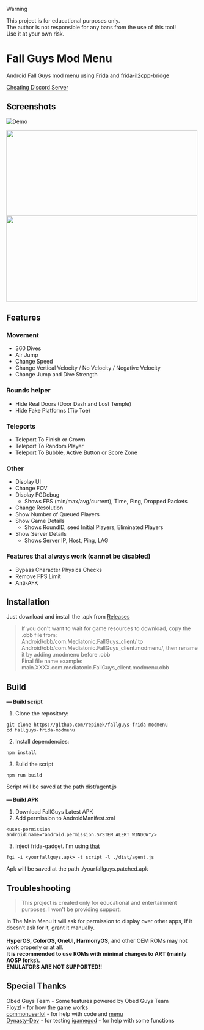 > [!WARNING]  
> This project is for educational purposes only.  
> The author is not responsible for any bans from the use of this tool!  
> Use it at your own risk.

# Fall Guys Mod Menu
Android Fall Guys mod menu using [Frida](https://frida.re/) and [frida-il2cpp-bridge](https://github.com/vfsfitvnm/frida-il2cpp-bridge) <br>

[Cheating Discord Server](https://discord.gg/cNFJ73P6p3)

## Screenshots
![Demo](https://github.com/user-attachments/assets/57b9a4cd-3a62-47b7-8a3e-17dc801ea0b3)

<img src="https://github.com/user-attachments/assets/59ddff53-6dc1-49cc-8396-4243bb3c096a" width="500" height="224"/>
<img src="https://github.com/user-attachments/assets/f2164534-1700-4ba6-b681-576dca29583d" width="500" height="224"/>

## Features 

### Movement
- 360 Dives
- Air Jump
- Change Speed
- Change Vertical Velocity / No Velocity / Negative Velocity
- Change Jump and Dive Strength

### Rounds helper
- Hide Real Doors (Door Dash and Lost Temple)
- Hide Fake Platforms (Tip Toe)

### Teleports
- Teleport To Finish or Crown
- Teleport To Random Player
- Teleport To Bubble, Active Button or Score Zone

### Other
- Display UI
- Change FOV
- Display FGDebug
  - Shows FPS (min/max/avg/current), Time, Ping, Dropped Packets
- Change Resolution
- Show Number of Queued Players
- Show Game Details
  - Shows RoundID, seed Initial Players, Eliminated Players
- Show Server Details
  - Shows Server IP, Host, Ping, LAG


### Features that always work (cannot be disabled)
- Bypass Character Physics Checks
- Remove FPS Limit
- Anti-AFK
  
## Installation
Just download and install the .apk from [Releases](https://github.com/repinek/fallguys-frida-modmenu/releases/latest)
> If you don't want to wait for game resources to download, copy the .obb file from: <br>
> Android/obb/com.Mediatonic.FallGuys_client/ to <br>
> Android/obb/com.Mediatonic.FallGuys_client.modmenu/, then rename it by adding .modmenu before .obb <br>
> Final file name example: main.XXXX.com.mediatonic.FallGuys_client.modmenu.obb <br>

## Build 
**— Build script**
1. Clone the repository:
```
git clone https://github.com/repinek/fallguys-frida-modmenu
cd fallguys-frida-modmenu
```
2. Install dependencies:
``` 
npm install 
```
3. Build the script
```
npm run build
```
Script will be saved at the path dist/agent.js <br> <br>
**— Build APK <br>**
1. Download FallGuys Latest APK
2. Add permission to AndroidManifest.xml
```
<uses-permission android:name="android.permission.SYSTEM_ALERT_WINDOW"/>
```
3. Inject frida-gadget. I'm using [that](https://github.com/commonuserlol/fgi)
```
fgi -i <yourfallguys.apk> -t script -l ./dist/agent.js
```
Apk will be saved at the path ./yourfallguys.patched.apk 

## Troubleshooting  
> This project is created only for educational and entertainment purposes. I won't be providing support.

In The Main Menu it will ask for permission to display over other apps, If it doesn’t ask for it, grant it manually. <br><br>
**HyperOS, ColorOS, OneUI, HarmonyOS**, and other OEM ROMs may not work properly or at all. <br>
**It is recommended to use ROMs with minimal changes to ART (mainly AOSP forks).** <br>
**EMULATORS ARE NOT SUPPORTED!!** <br>

## Special Thanks
Obed Guys Team - Some features powered by Obed Guys Team <br>
[FloyzI](https://github.com/FloyzI) - for how the game works <br>
[commonuserlol](https://github.com/commonuserlol) - for help with code and [menu](https://github.com/commonuserlol/frida-java-menu) <br>
[Dynasty-Dev](https://github.com/Dynasty-Dev) - for testing
[igamegod](https://github.com/igamegod) - for help with some functions
